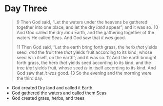 # Day Three

>   9 Then God said, “Let the waters under the heavens be gathered together into one place, and let the dry *land* appear”; and it was so. 10 And God called the dry *land* Earth, and the gathering together of the waters He called Seas. And God saw that *it was* good.
>
>   11 Then God said, “Let the earth bring forth grass, the herb *that* yields seed, *and* the fruit tree *that* yields fruit according to its kind, whose seed *is* in itself, on the earth”; and it was so. 12 And the earth brought forth grass, the herb *that* yields seed according to its kind, and the tree *that* yields fruit, whose seed *is* in itself according to its kind. And God saw that *it was* good. 13 So the evening and the morning were the third day.

-   God created Dry land and called it Earth
-   God gathered the waters and called them Seas
-   God created grass, herbs, and trees

##### 

